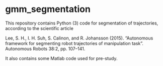 # gmm_segmentation

This repository contains Python (3) code for segmentation of trajectories, according to the scientific article

Lee, S. H., I. H. Suh, S. Calinon, and R. Johansson (2015). “Autonomous
framework for segmenting robot trajectories of manipulation task”. 
Autonomous Robots 38:2, pp. 107–141.

It also contains some Matlab code used for pre-study.
